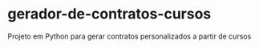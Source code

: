 # gerador-de-contratos-cursos
Projeto em Python para gerar contratos personalizados a partir de cursos
